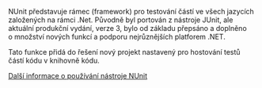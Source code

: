 ﻿NUnit představuje rámec (framework) pro testování částí ve všech jazycích založených na rámci .Net. Původně byl portován z nástroje JUnit, ale aktuální produkční vydání, verze 3, bylo od základu přepsáno a doplněno o množství nových funkcí a podporu nejrůznějších platforem .NET.

Tato funkce přidá do řešení nový projekt nastavený pro hostování testů částí kódu v knihovně kódu.

[Další informace o používání nástroje NUnit](https://github.com/nunit/docs/wiki/NUnit-Documentation)

